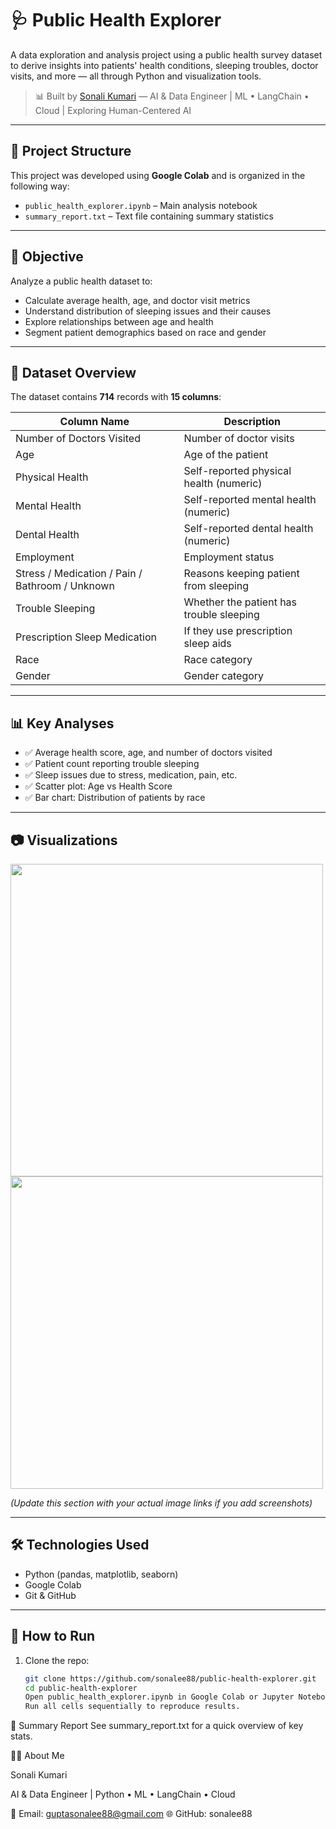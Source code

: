 # 🩺 Public Health Explorer

A data exploration and analysis project using a public health survey dataset to derive insights into patients' health conditions, sleeping troubles, doctor visits, and more — all through Python and visualization tools.

> 📊 Built by [Sonali Kumari](https://github.com/sonalee88) — AI & Data Engineer | ML • LangChain • Cloud | Exploring Human-Centered AI

---

## 📁 Project Structure

This project was developed using **Google Colab** and is organized in the following way:

- `public_health_explorer.ipynb` – Main analysis notebook
- `summary_report.txt` – Text file containing summary statistics

---

## 📌 Objective

Analyze a public health dataset to:

- Calculate average health, age, and doctor visit metrics
- Understand distribution of sleeping issues and their causes
- Explore relationships between age and health
- Segment patient demographics based on race and gender

---

## 🧪 Dataset Overview

The dataset contains **714** records with **15 columns**:

| Column Name                                      | Description                                  |
|--------------------------------------------------|----------------------------------------------|
| Number of Doctors Visited                        | Number of doctor visits                      |
| Age                                              | Age of the patient                           |
| Physical Health                                  | Self-reported physical health (numeric)      |
| Mental Health                                    | Self-reported mental health (numeric)        |
| Dental Health                                    | Self-reported dental health (numeric)        |
| Employment                                       | Employment status                            |
| Stress / Medication / Pain / Bathroom / Unknown  | Reasons keeping patient from sleeping        |
| Trouble Sleeping                                 | Whether the patient has trouble sleeping     |
| Prescription Sleep Medication                    | If they use prescription sleep aids          |
| Race                                             | Race category                                |
| Gender                                           | Gender category                              |

---

## 📊 Key Analyses

- ✅ Average health score, age, and number of doctors visited
- ✅ Patient count reporting trouble sleeping
- ✅ Sleep issues due to stress, medication, pain, etc.
- ✅ Scatter plot: Age vs Health Score
- ✅ Bar chart: Distribution of patients by race

---

## 📷 Visualizations

<img src="https://github.com/sonalee88/public-health-explorer/blob/main/assets/age_vs_health.png" width="500">
<img src="https://github.com/sonalee88/public-health-explorer/blob/main/assets/race_distribution.png" width="500">

*(Update this section with your actual image links if you add screenshots)*

---

## 🛠️ Technologies Used

- Python (pandas, matplotlib, seaborn)
- Google Colab
- Git & GitHub

---

## 📝 How to Run

1. Clone the repo:
   ```bash
   git clone https://github.com/sonalee88/public-health-explorer.git
   cd public-health-explorer
   Open public_health_explorer.ipynb in Google Colab or Jupyter Notebook.
   Run all cells sequentially to reproduce results.

📄 Summary Report
See summary_report.txt for a quick overview of key stats.

🙋‍♀️ About Me


Sonali Kumari


AI & Data Engineer | Python • ML • LangChain • Cloud


💌 Email: guptasonalee88@gmail.com
🌐 GitHub: sonalee88


